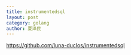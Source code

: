 ```yaml
---
title: instrumentedsql
layout: post
category: golang
author: 夏泽民
---
```

<!-- more -->
https://github.com/luna-duclos/instrumentedsql
